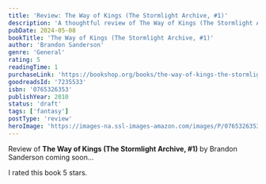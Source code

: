 ```yaml
---
title: 'Review: The Way of Kings (The Stormlight Archive, #1)'
description: 'A thoughtful review of The Way of Kings (The Stormlight Archive, #1) by Brandon Sanderson'
pubDate: 2024-05-08
bookTitle: 'The Way of Kings (The Stormlight Archive, #1)'
author: 'Brandon Sanderson'
genre: 'General'
rating: 5
readingTime: 1
purchaseLink: 'https://bookshop.org/books/the-way-of-kings-the-stormlight-archive-1/9780765326355'
goodreadsId: '7235533'
isbn: '0765326353'
publishYear: 2010
status: 'draft'
tags: ['fantasy']
postType: 'review'
heroImage: 'https://images-na.ssl-images-amazon.com/images/P/0765326353.01.L.jpg'
---
```


Review of **The Way of Kings (The Stormlight Archive, #1)** by Brandon Sanderson coming soon...

I rated this book 5 stars.